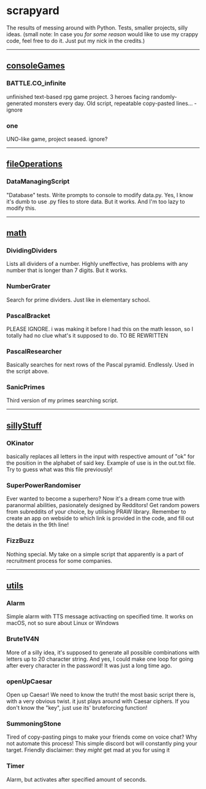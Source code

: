 # scrapyard
The results of messing around with Python. Tests, smaller projects, silly ideas.
(small note: In case you *for some reason*  would like to use my crappy code, feel free to do it. Just put my nick in the credits.)

-----
## [consoleGames](consoleGames)
### BATTLE.CO_infinite
unfinished text-based rpg game project. 3 heroes facing randomly-generated monsters every day. Old script, repeatable copy-pasted lines... - ignore
### one
UNO-like game, project seased. ignore?

-----
## [fileOperations](fileOperations)
### DataManagingScript
"Database" tests. Write prompts to console to modify data.py. Yes, I know it's dumb to use .py files to store data. But it works. And I'm too lazy to modify this.

-----
## [math](math)
### DividingDividers
Lists all dividers of a number. Highly uneffective, has problems with any number that is longer than 7 digits. But it works.
### NumberGrater
Search for prime dividers. Just like in elementary school.
### PascalBracket
PLEASE IGNORE. i was making it before I had this on the math lesson, so I totally had no clue what's it supposed to do. TO BE REWRITTEN
### PascalResearcher
Basically searches for next rows of the Pascal pyramid. Endlessly. Used in the script above.
### SanicPrimes
Third version of my primes searching script.

-----
## [sillyStuff](sillyStuff)
### OKinator
basically replaces all letters in the input with respective amount of "ok" for the position in the alphabet of said key. Example of use is in the out.txt file. Try to guess what was this file previously!
### SuperPowerRandomiser
Ever wanted to become a superhero? Now it's a dream come true with paranormal abilities, pasionately designed by Redditors! Get random powers from subreddits of your choice, by utilising PRAW library. Remember to create an app on webside to which link is provided in the code, and fill out the detais in the 9th line!
### FizzBuzz
Nothing special. My take on a simple script that apparently is a part of recruitment process for some companies.

-----
## [utils](utils)
### Alarm
Simple alarm with TTS message activacting on specified time. It works on macOS, not so sure about Linux or Windows
### Brute1V4N
More of a silly idea, it's supposed to generate all possible combinations with letters up to 20 character string. And yes, I could make one loop for going after every character in the password! It was just a long time ago.
### openUpCaesar
Open up Caesar! We need to know the truth!
the most basic script there is, with a very obvious twist. it just plays around with Caesar ciphers. If you don't know the "key", just use its' bruteforcing function!
### SummoningStone
Tired of copy-pasting pings to make your friends come on voice chat? Why not automate this process! This simple discord bot will constantly ping your target. Friendly disclaimer: they *might* get mad at you for using it
### Timer
Alarm, but activates after specified amount of seconds.
